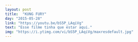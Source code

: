 ```yaml
---
layout: post
title:  "KUNG FURY"
day: "2015-05-28" 
link: "https://youtu.be/bS5P_LAqiVg"
text: "Esse filme tinha que estar aqui."
img: "https://i.ytimg.com/vi/bS5P_LAqiVg/maxresdefault.jpg"
---
```

